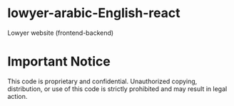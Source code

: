 # lowyer-arabic-English-react
Lowyer website (frontend-backend)
# Important Notice

This code is proprietary and confidential. Unauthorized copying, distribution, or use of this code is strictly prohibited and may result in legal action.
